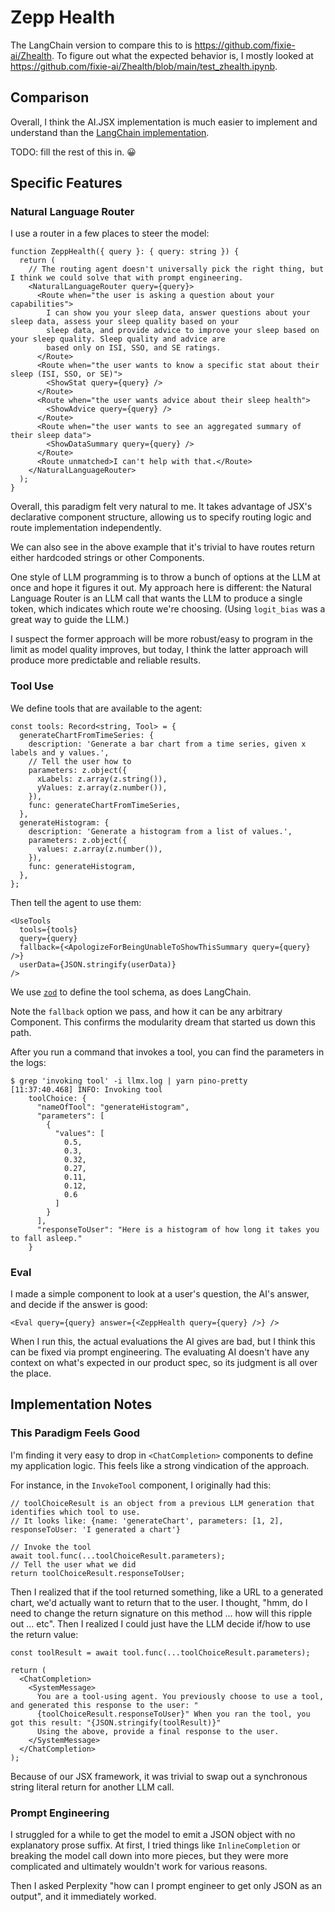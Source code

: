 # Zepp Health

The LangChain version to compare this to is https://github.com/fixie-ai/Zhealth. To figure out what the expected behavior is, I mostly looked at https://github.com/fixie-ai/Zhealth/blob/main/test_zhealth.ipynb.

## Comparison

Overall, I think the AI.JSX implementation is much easier to implement and understand than the [LangChain implementation](https://github.com/fixie-ai/Zhealth/blob/main/main.py#L125).

TODO: fill the rest of this in. 😀

## Specific Features

### Natural Language Router

I use a router in a few places to steer the model:

```tsx
function ZeppHealth({ query }: { query: string }) {
  return (
    // The routing agent doesn't universally pick the right thing, but I think we could solve that with prompt engineering.
    <NaturalLanguageRouter query={query}>
      <Route when="the user is asking a question about your capabilities">
        I can show you your sleep data, answer questions about your sleep data, assess your sleep quality based on your
        sleep data, and provide advice to improve your sleep based on your sleep quality. Sleep quality and advice are
        based only on ISI, SSO, and SE ratings.
      </Route>
      <Route when="the user wants to know a specific stat about their sleep (ISI, SSO, or SE)">
        <ShowStat query={query} />
      </Route>
      <Route when="the user wants advice about their sleep health">
        <ShowAdvice query={query} />
      </Route>
      <Route when="the user wants to see an aggregated summary of their sleep data">
        <ShowDataSummary query={query} />
      </Route>
      <Route unmatched>I can't help with that.</Route>
    </NaturalLanguageRouter>
  );
}
```

Overall, this paradigm felt very natural to me. It takes advantage of JSX's declarative component structure, allowing us to specify routing logic and route implementation independently.

We can also see in the above example that it's trivial to have routes return either hardcoded strings or other Components.

One style of LLM programming is to throw a bunch of options at the LLM at once and hope it figures it out. My approach here is different: the Natural Language Router is an LLM call that wants the LLM to produce a single token, which indicates which route we're choosing. (Using `logit_bias` was a great way to guide the LLM.)

I suspect the former approach will be more robust/easy to program in the limit as model quality improves, but today, I think the latter approach will produce more predictable and reliable results.

### Tool Use

We define tools that are available to the agent:

```tsx
const tools: Record<string, Tool> = {
  generateChartFromTimeSeries: {
    description: 'Generate a bar chart from a time series, given x labels and y values.',
    // Tell the user how to
    parameters: z.object({
      xLabels: z.array(z.string()),
      yValues: z.array(z.number()),
    }),
    func: generateChartFromTimeSeries,
  },
  generateHistogram: {
    description: 'Generate a histogram from a list of values.',
    parameters: z.object({
      values: z.array(z.number()),
    }),
    func: generateHistogram,
  },
};
```

Then tell the agent to use them:

```tsx
<UseTools
  tools={tools}
  query={query}
  fallback={<ApologizeForBeingUnableToShowThisSummary query={query} />}
  userData={JSON.stringify(userData)}
/>
```

We use [`zod`](https://www.npmjs.com/package/zod) to define the tool schema, as does LangChain.

Note the `fallback` option we pass, and how it can be any arbitrary Component. This confirms the modularity dream that started us down this path.

After you run a command that invokes a tool, you can find the parameters in the logs:

```
$ grep 'invoking tool' -i llmx.log | yarn pino-pretty
[11:37:40.468] INFO: Invoking tool
    toolChoice: {
      "nameOfTool": "generateHistogram",
      "parameters": [
        {
          "values": [
            0.5,
            0.3,
            0.32,
            0.27,
            0.11,
            0.12,
            0.6
          ]
        }
      ],
      "responseToUser": "Here is a histogram of how long it takes you to fall asleep."
    }
```

### Eval

I made a simple component to look at a user's question, the AI's answer, and decide if the answer is good:

```tsx
<Eval query={query} answer={<ZeppHealth query={query} />} />
```

When I run this, the actual evaluations the AI gives are bad, but I think this can be fixed via prompt engineering. The evaluating AI doesn't have any context on what's expected in our product spec, so its judgment is all over the place.

## Implementation Notes

### This Paradigm Feels Good

I'm finding it very easy to drop in `<ChatCompletion>` components to define my application logic. This feels like a strong vindication of the approach.

For instance, in the `InvokeTool` component, I originally had this:

```tsx
// toolChoiceResult is an object from a previous LLM generation that identifies which tool to use.
// It looks like: {name: 'generateChart', parameters: [1, 2], responseToUser: 'I generated a chart'}

// Invoke the tool
await tool.func(...toolChoiceResult.parameters);
// Tell the user what we did
return toolChoiceResult.responseToUser;
```

Then I realized that if the tool returned something, like a URL to a generated chart, we'd actually want to return that to the user. I thought, "hmm, do I need to change the return signature on this method ... how will this ripple out ... etc". Then I realized I could just have the LLM decide if/how to use the return value:

```tsx
const toolResult = await tool.func(...toolChoiceResult.parameters);

return (
  <ChatCompletion>
    <SystemMessage>
      You are a tool-using agent. You previously choose to use a tool, and generated this response to the user: "
      {toolChoiceResult.responseToUser}" When you ran the tool, you got this result: "{JSON.stringify(toolResult)}"
      Using the above, provide a final response to the user.
    </SystemMessage>
  </ChatCompletion>
);
```

Because of our JSX framework, it was trivial to swap out a synchronous string literal return for another LLM call.

### Prompt Engineering

I struggled for a while to get the model to emit a JSON object with no explanatory prose suffix. At first, I tried things like `InlineCompletion` or breaking the model call down into more pieces, but they were more complicated and ultimately wouldn't work for various reasons.

Then I asked Perplexity "how can I prompt engineer to get only JSON as an output", and it immediately worked.
